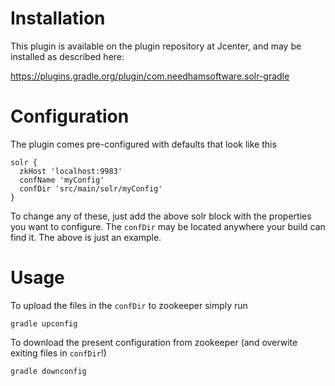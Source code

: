 <h1>Installation</h1>
This plugin is available on the plugin repository at Jcenter, and may be installed
as described here:

https://plugins.gradle.org/plugin/com.needhamsoftware.solr-gradle

<h1> Configuration </h1>

The plugin comes pre-configured with defaults that look like this

    solr {
      zkHost 'localhost:9983'
      confName 'myConfig'
      confDir 'src/main/solr/myConfig'
    }

To change any of these, just add the above solr block with the properties you want to configure.
The `confDir` may be located anywhere your build can find it. The above is just an example.

<h1> Usage </h1>

To upload the files in the `confDir` to zookeeper simply run 

    gradle upconfig

To download the present configuration from zookeeper (and overwite exiting files in `confDir`!)

    gradle downconfig